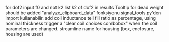 for dof2 input f0 and not k2
list k2 of dof2 in results
Tooltip for dead weight should be added
"analyze_clipboard_data" fonksiyonu signal_tools.py'den import kullanabilir.
add coil inductance
tell fill ratio as percentage, using nominal thickness
trigger a "clear coil choices combobox" when the coil parameters are changed.
streamline name for housing (box, enclosure, housing are used)
